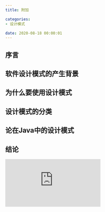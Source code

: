 ```yaml
---
title: 附加

categories:
- 设计模式

date: 2020-08-18 00:00:01
---
```


## 序言

## 软件设计模式的产生背景

## 为什么要使用设计模式

## 设计模式的分类

## 论在Java中的设计模式

## 结论

![](http://c.biancheng.net/view/1317.html)